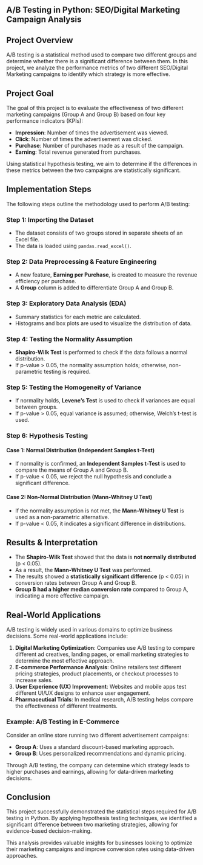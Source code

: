 ## **A/B Testing in Python: SEO/Digital Marketing Campaign Analysis**

## **Project Overview**
A/B testing is a statistical method used to compare two different groups and determine whether there is a significant difference between them. In this project, we analyze the performance metrics of two different SEO/Digital Marketing campaigns to identify which strategy is more effective.

## **Project Goal**
The goal of this project is to evaluate the effectiveness of two different marketing campaigns (Group A and Group B) based on four key performance indicators (KPIs):
- **Impression**: Number of times the advertisement was viewed.
- **Click**: Number of times the advertisement was clicked.
- **Purchase**: Number of purchases made as a result of the campaign.
- **Earning**: Total revenue generated from purchases.

Using statistical hypothesis testing, we aim to determine if the differences in these metrics between the two campaigns are statistically significant.

## **Implementation Steps**
The following steps outline the methodology used to perform A/B testing:

### **Step 1: Importing the Dataset**
- The dataset consists of two groups stored in separate sheets of an Excel file.
- The data is loaded using `pandas.read_excel()`.

### **Step 2: Data Preprocessing & Feature Engineering**
- A new feature, **Earning per Purchase**, is created to measure the revenue efficiency per purchase.
- A **Group** column is added to differentiate Group A and Group B.

### **Step 3: Exploratory Data Analysis (EDA)**
- Summary statistics for each metric are calculated.
- Histograms and box plots are used to visualize the distribution of data.

### **Step 4: Testing the Normality Assumption**
- **Shapiro-Wilk Test** is performed to check if the data follows a normal distribution.
- If p-value > 0.05, the normality assumption holds; otherwise, non-parametric testing is required.

### **Step 5: Testing the Homogeneity of Variance**
- If normality holds, **Levene’s Test** is used to check if variances are equal between groups.
- If p-value > 0.05, equal variance is assumed; otherwise, Welch’s t-test is used.

### **Step 6: Hypothesis Testing**
#### **Case 1: Normal Distribution (Independent Samples t-Test)**
- If normality is confirmed, an **Independent Samples t-Test** is used to compare the means of Group A and Group B.
- If p-value < 0.05, we reject the null hypothesis and conclude a significant difference.

#### **Case 2: Non-Normal Distribution (Mann-Whitney U Test)**
- If the normality assumption is not met, the **Mann-Whitney U Test** is used as a non-parametric alternative.
- If p-value < 0.05, it indicates a significant difference in distributions.

## **Results & Interpretation**
- The **Shapiro-Wilk Test** showed that the data is **not normally distributed** (p < 0.05).
- As a result, the **Mann-Whitney U Test** was performed.
- The results showed a **statistically significant difference** (p < 0.05) in conversion rates between Group A and Group B.
- **Group B had a higher median conversion rate** compared to Group A, indicating a more effective campaign.

## **Real-World Applications**
A/B testing is widely used in various domains to optimize business decisions. Some real-world applications include:

1. **Digital Marketing Optimization**: Companies use A/B testing to compare different ad creatives, landing pages, or email marketing strategies to determine the most effective approach.
2. **E-commerce Performance Analysis**: Online retailers test different pricing strategies, product placements, or checkout processes to increase sales.
3. **User Experience (UX) Improvement**: Websites and mobile apps test different UI/UX designs to enhance user engagement.
4. **Pharmaceutical Trials**: In medical research, A/B testing helps compare the effectiveness of different treatments.

### **Example: A/B Testing in E-Commerce**
Consider an online store running two different advertisement campaigns:
- **Group A**: Uses a standard discount-based marketing approach.
- **Group B**: Uses personalized recommendations and dynamic pricing.

Through A/B testing, the company can determine which strategy leads to higher purchases and earnings, allowing for data-driven marketing decisions.

## **Conclusion**
This project successfully demonstrated the statistical steps required for A/B testing in Python. By applying hypothesis testing techniques, we identified a significant difference between two marketing strategies, allowing for evidence-based decision-making.

This analysis provides valuable insights for businesses looking to optimize their marketing campaigns and improve conversion rates using data-driven approaches.


